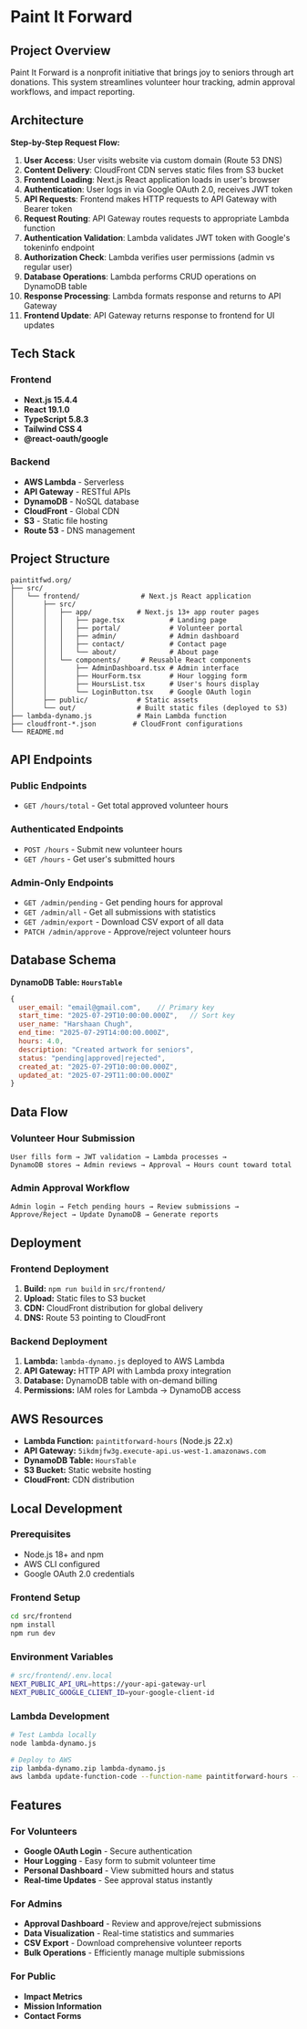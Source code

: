 # Paint It Forward

## Project Overview

Paint It Forward is a nonprofit initiative that brings joy to seniors through art donations. This system streamlines volunteer hour tracking, admin approval workflows, and impact reporting.


## Architecture

**Step-by-Step Request Flow:**

1. **User Access**: User visits website via custom domain (Route 53 DNS)
2. **Content Delivery**: CloudFront CDN serves static files from S3 bucket
3. **Frontend Loading**: Next.js React application loads in user's browser
4. **Authentication**: User logs in via Google OAuth 2.0, receives JWT token
5. **API Requests**: Frontend makes HTTP requests to API Gateway with Bearer token
6. **Request Routing**: API Gateway routes requests to appropriate Lambda function
7. **Authentication Validation**: Lambda validates JWT token with Google's tokeninfo endpoint
8. **Authorization Check**: Lambda verifies user permissions (admin vs regular user)
9. **Database Operations**: Lambda performs CRUD operations on DynamoDB table
10. **Response Processing**: Lambda formats response and returns to API Gateway
11. **Frontend Update**: API Gateway returns response to frontend for UI updates

## Tech Stack

### Frontend
- **Next.js 15.4.4**
- **React 19.1.0** 
- **TypeScript 5.8.3**
- **Tailwind CSS 4**
- **@react-oauth/google**
### Backend
- **AWS Lambda** - Serverless 
- **API Gateway** - RESTful APIs
- **DynamoDB** - NoSQL database
- **CloudFront** - Global CDN
- **S3** - Static file hosting
- **Route 53** - DNS management

## Project Structure

```
paintitfwd.org/
├── src/
│   └── frontend/               # Next.js React application
│       ├── src/
│       │   ├── app/           # Next.js 13+ app router pages
│       │   │   ├── page.tsx           # Landing page
│       │   │   ├── portal/            # Volunteer portal
│       │   │   ├── admin/             # Admin dashboard  
│       │   │   ├── contact/           # Contact page
│       │   │   └── about/             # About page
│       │   └── components/     # Reusable React components
│       │       ├── AdminDashboard.tsx # Admin interface
│       │       ├── HourForm.tsx       # Hour logging form
│       │       ├── HoursList.tsx      # User's hours display
│       │       └── LoginButton.tsx    # Google OAuth login
│       ├── public/            # Static assets
│       └── out/               # Built static files (deployed to S3)
├── lambda-dynamo.js           # Main Lambda function
├── cloudfront-*.json         # CloudFront configurations
└── README.md
```


## API Endpoints

### Public Endpoints
- `GET /hours/total` - Get total approved volunteer hours

### Authenticated Endpoints
- `POST /hours` - Submit new volunteer hours
- `GET /hours` - Get user's submitted hours

### Admin-Only Endpoints
- `GET /admin/pending` - Get pending hours for approval
- `GET /admin/all` - Get all submissions with statistics
- `GET /admin/export` - Download CSV export of all data
- `PATCH /admin/approve` - Approve/reject volunteer hours

## Database Schema

**DynamoDB Table: `HoursTable`**
```javascript
{
  user_email: "email@gmail.com",    // Primary key
  start_time: "2025-07-29T10:00:00.000Z",   // Sort key
  user_name: "Harshaan Chugh",
  end_time: "2025-07-29T14:00:00.000Z",
  hours: 4.0,
  description: "Created artwork for seniors",
  status: "pending|approved|rejected",
  created_at: "2025-07-29T10:00:00.000Z",
  updated_at: "2025-07-29T11:00:00.000Z"
}
```

## Data Flow

### Volunteer Hour Submission
```
User fills form → JWT validation → Lambda processes → 
DynamoDB stores → Admin reviews → Approval → Hours count toward total
```

### Admin Approval Workflow
```
Admin login → Fetch pending hours → Review submissions → 
Approve/Reject → Update DynamoDB → Generate reports
```

## Deployment

### Frontend Deployment
1. **Build:** `npm run build` in `src/frontend/`
2. **Upload:** Static files to S3 bucket
3. **CDN:** CloudFront distribution for global delivery
4. **DNS:** Route 53 pointing to CloudFront

### Backend Deployment
1. **Lambda:** `lambda-dynamo.js` deployed to AWS Lambda
2. **API Gateway:** HTTP API with Lambda proxy integration
3. **Database:** DynamoDB table with on-demand billing
4. **Permissions:** IAM roles for Lambda → DynamoDB access

## AWS Resources

- **Lambda Function:** `paintitforward-hours` (Node.js 22.x)
- **API Gateway:** `5ikdmjfw3g.execute-api.us-west-1.amazonaws.com`
- **DynamoDB Table:** `HoursTable`
- **S3 Bucket:** Static website hosting
- **CloudFront:** CDN distribution

## Local Development

### Prerequisites
- Node.js 18+ and npm
- AWS CLI configured
- Google OAuth 2.0 credentials

### Frontend Setup
```bash
cd src/frontend
npm install
npm run dev
```

### Environment Variables
```bash
# src/frontend/.env.local
NEXT_PUBLIC_API_URL=https://your-api-gateway-url
NEXT_PUBLIC_GOOGLE_CLIENT_ID=your-google-client-id
```

### Lambda Development
```bash
# Test Lambda locally
node lambda-dynamo.js

# Deploy to AWS
zip lambda-dynamo.zip lambda-dynamo.js
aws lambda update-function-code --function-name paintitforward-hours --zip-file fileb://lambda-dynamo.zip
```

## Features

### For Volunteers
- **Google OAuth Login** - Secure authentication
- **Hour Logging** - Easy form to submit volunteer time
- **Personal Dashboard** - View submitted hours and status
- **Real-time Updates** - See approval status instantly

### For Admins
- **Approval Dashboard** - Review and approve/reject submissions
- **Data Visualization** - Real-time statistics and summaries
- **CSV Export** - Download comprehensive volunteer reports
- **Bulk Operations** - Efficiently manage multiple submissions

### For Public
- **Impact Metrics**
- **Mission Information**
- **Contact Forms**